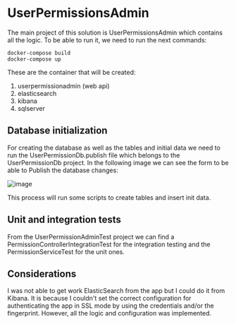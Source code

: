 # UserPermissionsAdmin

The main project of this solution is UserPermissionsAdmin which contains all the logic. To be able to run it, we need to run the next commands: 
```
docker-compose build
docker-compose up
```
These are the container that will be created:
1. userpermissionadmin (web api)
2. elasticsearch
3. kibana
4. sqlserver

## Database initialization

For creating the database as well as the tables and initial data we need to run the UserPermissionDb.publish file which belongs to the UserPermissionDb project. In the following image we can see the form to be able to Publish the database changes:

![image](https://github.com/user-attachments/assets/892e7a92-b22b-4c01-aeee-ec4384f0b694)

This process will run some scripts to create tables and insert init data.

## Unit and integration tests

From the UserPermissionAdminTest project we can find a PermissionControllerIntegrationTest for the integration testing and the PermissionServiceTest for the unit ones.

## Considerations

I was not able to get work ElasticSearch from the app but I could do it from Kibana. It is because I couldn't set the correct configuration for authenticating the app in SSL mode by using the credentials and/or the fingerprint. However, all the logic and configuration was implemented.
